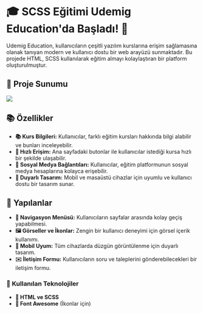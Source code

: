 # 🎓 SCSS Eğitimi Udemig Education'da Başladı! 🚀

Udemig Education, kullanıcıların çeşitli yazılım kurslarına erişim sağlamasına olanak tanıyan modern ve kullanıcı dostu bir web arayüzü sunmaktadır. Bu projede HTML, SCSS kullanılarak eğitim almayı kolaylaştıran bir platform oluşturulmuştur.

## 💼 Proje Sunumu

![](edu.gif)

## 📚 Özellikler

- **📚 Kurs Bilgileri:** Kullanıcılar, farklı eğitim kursları hakkında bilgi alabilir ve bunları inceleyebilir.
- **🚀 Hızlı Erişim:** Ana sayfadaki butonlar ile kullanıcılar istediği kursa hızlı bir şekilde ulaşabilir.
- **🔗 Sosyal Medya Bağlantıları:** Kullanıcılar, eğitim platformunun sosyal medya hesaplarına kolayca erişebilir.
- **🌟 Duyarlı Tasarım:** Mobil ve masaüstü cihazlar için uyumlu ve kullanıcı dostu bir tasarım sunar.

## 📝 Yapılanlar

- **🌈 Navigasyon Menüsü:** Kullanıcıların sayfalar arasında kolay geçiş yapabilmesi.
- **🖼️ Görseller ve İkonlar:** Zengin bir kullanıcı deneyimi için görsel içerik kullanımı.
- **🎨 Mobil Uyum:** Tüm cihazlarda düzgün görüntülenme için duyarlı tasarım.
- **✉️ İletişim Formu:** Kullanıcıların soru ve taleplerini gönderebilecekleri bir iletişim formu.

### 🔧 Kullanılan Teknolojiler

- **🎨 HTML ve SCSS**
- **📌 Font Awesome** (İkonlar için)
